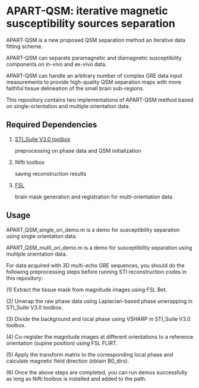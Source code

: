 # APART-QSM: iterative magnetic susceptibility sources separation

APART-QSM is a new proposed QSM separation method an iterative data fitting scheme.

APART-QSM can separate paramagnetic and diamagnetic susceptibility components on in-vivo and ex-vivo data.

APART-QSM can handle an arbitrary number of complex GRE data input measurements to provide high-quality QSM separation maps with more faithful tissue delineation of the small brain sub-regions.

This repository contains two implementations of APART-QSM method based on single-orientation and multiple orientation data.

## Required Dependencies

1. [STI_Suite V3.0 toolbox](https://people.eecs.berkeley.edu/~chunlei.liu/software.html) 

   preprocessing on phase data and QSM initialization

2. Nifti toolbox 

   saving reconstruction results

3. [FSL](https://fsl.fmrib.ox.ac.uk/fsl/fslwiki) 

   brain mask generation and registration for multi-orientation data

## Usage

APART_QSM_single_ori_demo.m is a demo for susceptibility separation using single orientation data. 

APART_QSM_multi_ori_demo.m is a demo for susceptibility separation using multiple orientation data. 

For data acquired with 3D multi-echo GRE sequences, you should do the following preprocessing steps before running STI reconstruction codes in this repository:

(1) Extract the tissue mask from magnitude images using FSL Bet.

(2) Unwrap the raw phase data using Laplacian-based phase unwrapping in STI_Suite V3.0 toolbox.

(3) Divide the background and local phase using VSHARP in STI_Suite V3.0 toolbox.

(4) Co-register the magnitude images at different orientations to a reference orientation (supine position) using FSL FLIRT. 

(5) Apply the transform matrix to the corresponding local phase and calculate magnetic field direction (obtain B0_dirs).

(6) Once the above steps are completed, you can run demos successfully as long as Nifti toolbox is installed and added to the path.

